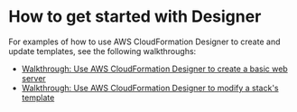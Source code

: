 # How to get started with Designer<a name="working-with-templates-cfn-designer-additional-info"></a>

For examples of how to use AWS CloudFormation Designer to create and update templates, see the following walkthroughs:

- [Walkthrough: Use AWS CloudFormation Designer to create a basic web server](working-with-templates-cfn-designer-walkthrough-createbasicwebserver.md)
- [Walkthrough: Use AWS CloudFormation Designer to modify a stack's template](working-with-templates-cfn-designer-walkthrough-updatebasicwebserver.md)
